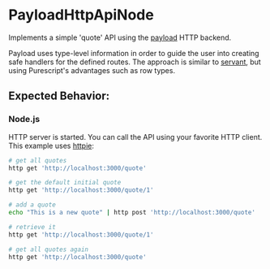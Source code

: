 # PayloadHttpApiNode

Implements a simple 'quote' API using the [payload](https://github.com/hoodunit/purescript-payload) HTTP backend.

Payload uses type-level information in order to guide the user into creating
safe handlers for the defined routes. The approach is similar to
[servant](https://www.servant.dev/), but using Purescript's advantages such as
row types.

## Expected Behavior:

### Node.js

HTTP server is started. You can call the API using your favorite HTTP client.
This example uses [httpie](https://httpie.org/):
```sh
# get all quotes
http get 'http://localhost:3000/quote'

# get the default initial quote
http get 'http://localhost:3000/quote/1'

# add a quote
echo "This is a new quote" | http post 'http://localhost:3000/quote'

# retrieve it
http get 'http://localhost:3000/quote/1'

# get all quotes again
http get 'http://localhost:3000/quote'
```
